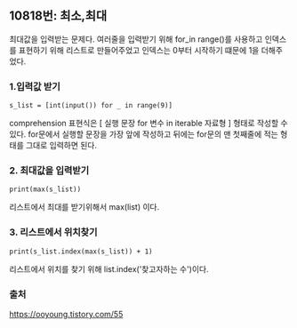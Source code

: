 ## 10818번: 최소,최대
최대값을 입력받는 문제다. 여러줄을 입력받기 위해 for_in range()를 사용하고 인덱스를 표현하기 위해 리스트로 만들어주었고 인덱스는 0부터 시작하기 떄문에 1을 더해주었다.

### 1.입력값 받기
```
s_list = [int(input()) for _ in range(9)]
```
comprehension 표현식은 [ 실행 문장 for 변수 in iterable 자료형 ] 형태로 작성할 수 있다. for문에서 실행할 문장을 가장 앞에 작성하고 뒤에는 for문의 맨 첫째줄에 적는 형태를 그대로 입력하면 된다.

### 2. 최대값을 입력받기 
```
print(max(s_list))
```
리스트에서 최대를 받기위해서 max(list) 이다.

### 3. 리스트에서 위치찾기

```
print(s_list.index(max(s_list)) + 1)
```
리스트에서 위치를 찾기 위해 list.index('찾고자하는 수')이다.







### 출처
https://ooyoung.tistory.com/55
